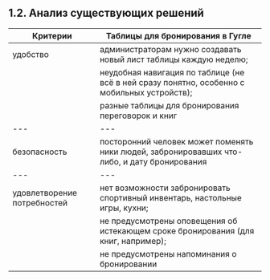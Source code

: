 ## 1.2. Анализ существующих решений

| Критерии                    | Таблицы для бронирования в Гугле                                                              |
| ---                         | ---                                                                                           | 
| удобство                    | администраторам нужно создавать новый лист таблицы каждую неделю;                             |
|                             | неудобная навигация по таблице (не всё в ней сразу понятно, особенно с мобильных устройств);  |
|                             | разные таблицы для бронирования переговорок и книг                                            |
| ---                         | ---                                                                                           |
| безопасность                | посторонний человек может поменять ники людей, забронировавших что-либо, и дату бронирования  |
| ---                         | ---                                                                                           |
| удовлетворение потребностей | нет возможности забронировать спортивный инвентарь, настольные игры, кухни;                   | 
|                             | не предусмотрены оповещения об истекающем сроке бронирования (для книг, например);            |
|                             | не предусмотрены напоминания о бронировании                                                   |